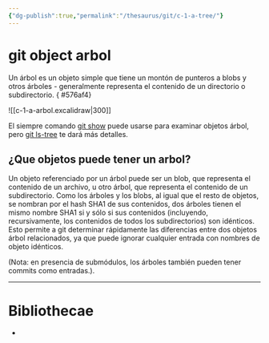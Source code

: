 ```yaml
---
{"dg-publish":true,"permalink":"/thesaurus/git/c-1-a-tree/"}
---
```


# git object arbol
Un árbol es un objeto simple que tiene un montón de punteros a blobs y otros árboles - generalmente representa el contenido de un directorio o subdirectorio.
{ #576af4}


![[c-1-a-arbol.excalidraw\|300]]

El siempre comando [git show](https://mirrors.edge.kernel.org/pub/software/scm/git/docs/git-show.html) puede usarse para examinar objetos árbol, pero [git ls-tree](https://mirrors.edge.kernel.org/pub/software/scm/git/docs/git-ls-tree.html) te dará más detalles.

## ¿Que objetos puede tener un arbol?

Un objeto referenciado por un árbol puede ser un blob, que representa el contenido de un archivo, u otro árbol, que representa el contenido de un subdirectorio. Como los árboles y los blobs, al igual que el resto de objetos, se nombran por el hash SHA1 de sus contenidos, dos árboles tienen el mismo nombre SHA1 si y sólo si sus contenidos (incluyendo, recursivamente, los contenidos de todos los subdirectorios) son idénticos. Esto permite a git determinar rápidamente las diferencias entre dos objetos árbol relacionados, ya que puede ignorar cualquier entrada con nombres de objeto idénticos.

(Nota: en presencia de submódulos, los árboles también pueden tener commits como entradas.).

---
# Bibliothecae
- 